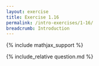 ```yaml
---
layout: exercise
title: Exercise 1.16
permalink: /intro-exercises/1-16/
breadcrumb: Introduction
---
```


{% include mathjax_support %}

<div><i class="arrow-up loader" data-chapter="intro-exercises" data-exercise="ex_16" data-rating="0"></i></div>
{% include_relative question.md %}
